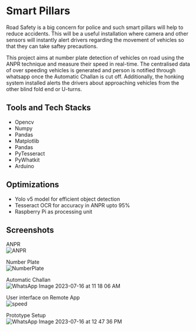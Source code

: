 
# Smart Pillars

Road Safety is a big concern for police and such smart pillars will help to reduce accidents. This will be a useful installation where camera and other sensors will instantly alert drivers regarding the movement of vehicles so that they can take saftey precautions.

This project aims at number plate detection of vehicles on road using the ANPR technique and measure their speed in real-time.
The centralised data of over speeding vehicles is generated and  person is notified through whatsapp once the Automatic Challan is cut off. Additionally, the honking system installed alerts the drivers about approaching vehicles from the other blind fold end or U-turns.




## Tools and Tech Stacks
- Opencv
- Numpy
- Pandas
- Matplotlib
- Pandas
- PyTesseract
- PyWhatkit
- Arduino
  






## Optimizations
- Yolo v5 model for efficient object detection
- Tesseract OCR for accuracy in ANPR upto 95%
- Raspberry Pi as processing unit


## Screenshots




ANPR<br />
![ANPR](https://github.com/monalisa22/Smart_Pillars/assets/100671634/570b1dec-89a2-4edb-82e9-0e9899214b07)

Number Plate <br />
![NumberPlate](https://github.com/monalisa22/Smart_Pillars/assets/100671634/90241323-8746-487c-848c-0a80b1a86512)

Automatic Challan<br />
![WhatsApp Image 2023-07-16 at 11 18 06 AM](https://github.com/monalisa22/Smart_Pillars/assets/100671634/19cf7010-fbaa-432c-bbe8-90fc7c86afb9)

User interface on Remote App<br />
![speed](https://github.com/monalisa22/Smart_Pillars/assets/100671634/e5974851-6178-4548-bea0-a2cafbdf7cbc)

Prototype Setup<br />
![WhatsApp Image 2023-07-16 at 12 47 36 PM](https://github.com/monalisa22/Smart_Pillars/assets/100671634/128a268b-050e-4d82-ad3d-64176a142963)

